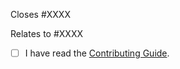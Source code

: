 <!-- Provide a general summary of your changes in the title above -->

<!--
  By opening this PR you confirm that you have searched for similar issues/PRs here already.
  Failing to do so will most likely result in closing of this PR without any explanation.
  It is also mandatory to open a relevant issue (either Package Request or Bug Report) for
  discussion with the maintainers, before creating any new PR.
  Read the contributing guide first to save both your and our time.
-->

Closes #XXXX
<!-- or -->
Relates to #XXXX

- [ ] I have read the [Contributing Guide](https://github.com/ScoopInstaller/.github/blob/main/.github/CONTRIBUTING.md).
